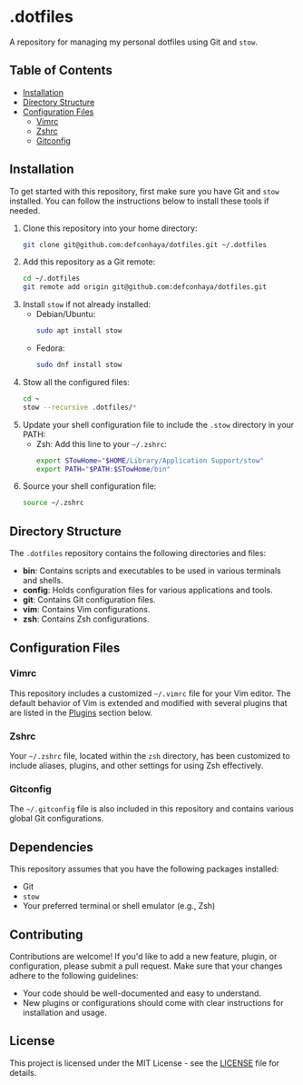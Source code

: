  # .dotfiles

A repository for managing my personal dotfiles using Git and `stow`.

## Table of Contents

- [Installation](#installation)
- [Directory Structure](#directory-structure)
- [Configuration Files](#configuration-files)
  - [Vimrc](#vimrc)
  - [Zshrc](#zshrc)
  - [Gitconfig](#gitconfig)

## Installation

To get started with this repository, first make sure you have Git and `stow` installed. You can follow the instructions below to install these tools if needed.

1. Clone this repository into your home directory:
   ```sh
   git clone git@github.com:defconhaya/dotfiles.git ~/.dotfiles
   ```
2. Add this repository as a Git remote:
   ```sh
   cd ~/.dotfiles
   git remote add origin git@github.com:defconhaya/dotfiles.git
   ```
3. Install `stow` if not already installed:
   - Debian/Ubuntu:
     ```sh
     sudo apt install stow
     ```
   - Fedora:
     ```sh
     sudo dnf install stow
     ```
4. Stow all the configured files:
   ```sh
   cd ~
   stow --recursive .dotfiles/*
   ```
5. Update your shell configuration file to include the `.stow` directory in your PATH:
   - Zsh: Add this line to your `~/.zshrc`:
     ```sh
     export STowHome="$HOME/Library/Application Support/stow"
     export PATH="$PATH:$STowHome/bin"
     ```
6. Source your shell configuration file:
   ```sh
   source ~/.zshrc
   ```

## Directory Structure

The `.dotfiles` repository contains the following directories and files:

- **bin**: Contains scripts and executables to be used in various terminals and shells.
- **config**: Holds configuration files for various applications and tools.
- **git**: Contains Git configuration files.
- **vim**: Contains Vim configurations.
- **zsh**: Contains Zsh configurations.

## Configuration Files

### Vimrc

This repository includes a customized `~/.vimrc` file for your Vim editor. The default behavior of Vim is extended and modified with several plugins that are listed in the [Plugins](#plugins) section below.

### Zshrc

Your `~/.zshrc` file, located within the `zsh` directory, has been customized to include aliases, plugins, and other settings for using Zsh effectively.

### Gitconfig

The `~/.gitconfig` file is also included in this repository and contains various global Git configurations.

## Dependencies

This repository assumes that you have the following packages installed:

- Git
- `stow`
- Your preferred terminal or shell emulator (e.g., Zsh)

## Contributing

Contributions are welcome! If you'd like to add a new feature, plugin, or configuration, please submit a pull request. Make sure that your changes adhere to the following guidelines:

- Your code should be well-documented and easy to understand.
- New plugins or configurations should come with clear instructions for installation and usage.

## License

This project is licensed under the MIT License - see the [LICENSE](LICENSE) file for details.
